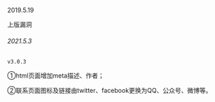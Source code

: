2019.5.19

上版漏洞



###### 2021.5.3

`v3.0.3`

①html页面增加meta描述、作者；

②联系页面图标及链接由twitter、facebook更换为QQ、公众号、微博等。

